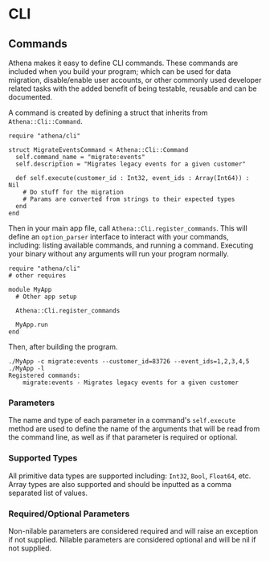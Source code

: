 # CLI

## Commands

Athena makes it easy to define CLI commands.  These commands are included when you build your program; which can be used for data migration, disable/enable user accounts, or other commonly used developer related tasks with the added benefit of being testable, reusable and can be documented.

A command is created by defining a struct that inherits from `Athena::Cli::Command`.

```Crystal
require "athena/cli"

struct MigrateEventsCommand < Athena::Cli::Command
  self.command_name = "migrate:events"
  self.description = "Migrates legacy events for a given customer"

  def self.execute(customer_id : Int32, event_ids : Array(Int64)) : Nil
    # Do stuff for the migration
    # Params are converted from strings to their expected types
  end
end
```

Then in your main app file, call `Athena::Cli.register_commands`.  This will define an `option_parser` interface to interact with your commands, including: listing available commands, and running a command.  Executing your binary without any arguments will run your program normally.

```Crystal
require "athena/cli"
# other requires

module MyApp
  # Other app setup

  Athena::Cli.register_commands

  MyApp.run
end
```

Then, after building the program.

```Text
./MyApp -c migrate:events --customer_id=83726 --event_ids=1,2,3,4,5
./MyApp -l
Registered commands:
	migrate:events - Migrates legacy events for a given customer
```

### Parameters

The name and type of each parameter in a command's `self.execute` method are used to define the name of the arguments that will be read from the command line, as well as if that parameter is required or optional.  

### Supported Types

All primitive data types are supported including:  `Int32`, `Bool`, `Float64`, etc.  Array types are also supported and should be inputted as a comma separated list of values.  

### Required/Optional Parameters

Non-nilable parameters are considered required and will raise an exception if not supplied.  Nilable parameters are considered optional and will be nil if not supplied.



